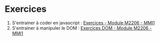 # Exercices

1. S'entrainer à coder en javascript : [Exercices - Module M2206 - MMI1](https://tech.io/playgrounds/53594/exercices---module-m2206---mmi1/)
1. S'entrainer à manipuler le DOM : [Exercices DOM - Module M2206 - MMI1](https://tech.io/playgrounds/53589/exercices-dom---module-m2206---mmi1/)
